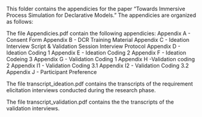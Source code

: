 This folder contains the appendicies for the paper “Towards Immersive Process Simulation for Declarative Models.”
The appendicies are organized as follows:

The file Appendicies.pdf contain the following appendicies:
Appendix A - Consent Form
Appendix B - DCR Training Material
Appendix C - Ideation Interview Script & Validation Session Interview Protocol
Appendix D - Ideation Coding 1
Appendix E - Ideation Coding 2
Appendix F - Ideation Codeing 3
Appendix G - Validation Coding 1
Appendix H -Validation coding 2
Appendix I1 - Validation Coding 3.1
Appendix I2 - Validation Coding 3.2
Appendix J - Participant Preference

The file transcript_ideation.pdf contains the transcripts of the requirement elicitation interviews conducted during the research phase.

The file transcript_validation.pdf contains the the transcripts of the validation interviews.
